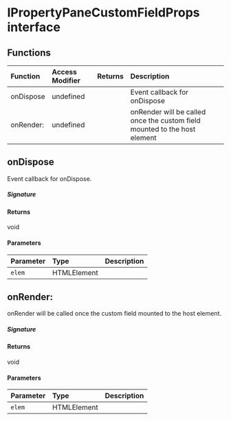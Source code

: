 # IPropertyPaneCustomFieldProps interface









## Functions

| Function	   | Access Modifier | Returns	| Description|
|:-------------|:----|:-------|:-----------|
|onDispose      | undefined | | Event callback for onDispose |
|onRender:      | undefined | | onRender will be called once the custom field mounted to the host element |


## onDispose

Event callback for onDispose.

##### Signature

#### Returns
void

#### Parameters


| Parameter	   | Type    | Description |
|:-------------|:---------------|:------------|
| `elem`    | HTMLElement |  |


## onRender:

onRender will be called once the custom field mounted to the host element.

##### Signature

#### Returns
void

#### Parameters


| Parameter	   | Type    | Description |
|:-------------|:---------------|:------------|
| `elem`    | HTMLElement |  |

